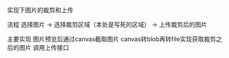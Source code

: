 实现下图片的裁剪和上传

流程
选择图片 -> 选择裁剪区域（本处是写死的区域） -> 上传裁剪后的图片

主要实现
图片预览后通过canvas截取图片
canvas转blob再转file实现获取裁剪之后的图片
调用上传接口
